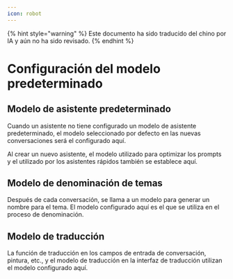 ```yaml
---
icon: robot
---
```


{% hint style="warning" %}
Este documento ha sido traducido del chino por IA y aún no ha sido revisado.
{% endhint %}

# Configuración del modelo predeterminado

## Modelo de asistente predeterminado

Cuando un asistente no tiene configurado un modelo de asistente predeterminado, el modelo seleccionado por defecto en las nuevas conversaciones será el configurado aquí.

Al crear un nuevo asistente, el modelo utilizado para optimizar los prompts y el utilizado por los asistentes rápidos también se establece aquí.

## Modelo de denominación de temas

Después de cada conversación, se llama a un modelo para generar un nombre para el tema. El modelo configurado aquí es el que se utiliza en el proceso de denominación.

## Modelo de traducción

La función de traducción en los campos de entrada de conversación, pintura, etc., y el modelo de traducción en la interfaz de traducción utilizan el modelo configurado aquí.